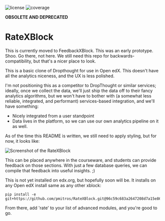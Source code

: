 ![license](https://img.shields.io/badge/License-AGPL_v3-blue.svg)
![coverage](https://img.shields.io/badge/status-deprecated-AB0D02)

**OBSOLETE AND DEPRECATED**

RateXBlock
==========

This is currently moved to FeedbackXBlock. This was an early prototype.
Shoo. Go there, not here. We still need this repo for
backwards-compatibility, but that's a nicer place to look.

This is a basic clone of Dropthought for use in Open edX. This doesn't
have all the analytics niceness, and the UX is less polished.

I'm not positioning this as a competitor to DropThought or similar 
services; ideally, once we collect the data, we'll just ship the data 
off to their fancy analytics algorithms, but we won't have to bother
with (a somewhat less reliable, integrated, and performant) 
services-based integration, and we'll have something: 

* Nicely integrated from a user standpoint
* Data lives in the platform, so we can use our own analytics pipeline 
  on it as well. 

As of the time this README is written, we still need to apply styling,
but for now, it looks like:

![Screenshot of the RateXBlock](RateXBlock.png)

This can be placed anywhere in the courseware, and students can
provide feedback on those sections. With just a few database queries,
we can compile that feedback into useful insights. ;)

This is not yet installed on edx.org, but hopefully soon will be. It 
installs on any Open edX install same as any other xblock: 

    pip install -e git+https://github.com/pmitros/RateXBlock.git@96c59c683a2647208d7a15e86e6f795b4b9c9bce#egg=rate

From there, add 'rate' to your list of advanced modules, and you're 
good to go. 
